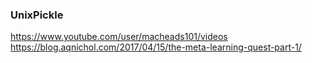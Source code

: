 ### UnixPickle
https://www.youtube.com/user/macheads101/videos
https://blog.aqnichol.com/2017/04/15/the-meta-learning-quest-part-1/



